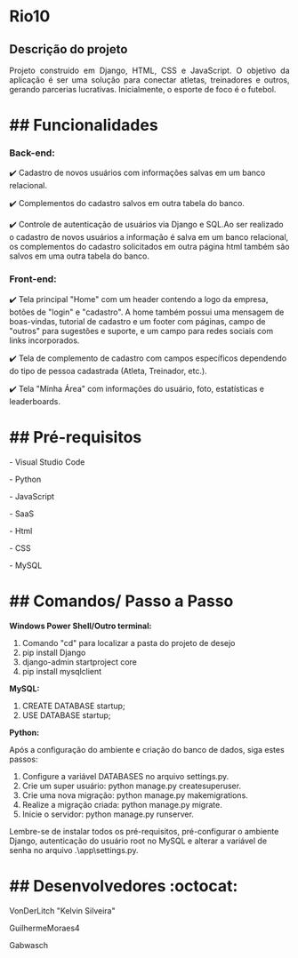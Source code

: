 <h1>Rio10</h1>

## Descrição do projeto 

<p align="justify">
Projeto construído em Django, HTML, CSS e JavaScript. O objetivo da aplicação é ser uma solução para conectar atletas, treinadores e outros, gerando parcerias lucrativas. Inicialmente, o esporte de foco é o futebol.
</p>

<h1>## Funcionalidades</h1>

### Back-end:

:heavy_check_mark: Cadastro de novos usuários com informações salvas em um banco relacional.

:heavy_check_mark: Complementos do cadastro salvos em outra tabela do banco.

:heavy_check_mark: Controle de autenticação de usuários via Django e SQL.Ao ser realizado o cadastro de novos usuários a informação é salva em um banco relacional, os complementos do cadastro solicitados em outra página html também são salvos em uma outra tabela do banco.


### Front-end:

:heavy_check_mark: Tela principal "Home" com um header contendo a logo da empresa, botões de "login" e "cadastro". A home também possui uma mensagem de boas-vindas, tutorial de cadastro e um footer com páginas, campo de "outros" para sugestões e suporte, e um campo para redes sociais com links incorporados.

:heavy_check_mark: Tela de complemento de cadastro com campos específicos dependendo do tipo de pessoa cadastrada (Atleta, Treinador, etc.).

:heavy_check_mark: Tela "Minha Área" com informações do usuário, foto, estatísticas e leaderboards.


<h1>## Pré-requisitos</h1>

<p>- Visual Studio Code</p>
<p>- Python</p>
<p>- JavaScript</p>
<p>- SaaS</p>
<p>- Html</p>
<p>- CSS</p>
<p>- MySQL</p>

<h1>## Comandos/ Passo a Passo</h1>

**Windows Power Shell/Outro terminal:**

1. Comando "cd" para localizar a pasta do projeto de desejo
2. pip install Django
3. django-admin startproject core
4. pip install mysqlclient

**MySQL:**

1. CREATE DATABASE startup;
2. USE DATABASE startup;

**Python:**

Após a configuração do ambiente e criação do banco de dados, siga estes passos:

1. Configure a variável DATABASES no arquivo settings.py.
2. Crie um super usuário: python manage.py createsuperuser.
3. Crie uma nova migração: python manage.py makemigrations.
4. Realize a migração criada: python manage.py migrate.
5. Inicie o servidor: python manage.py runserver.

Lembre-se de instalar todos os pré-requisitos, pré-configurar o ambiente Django, autenticação do usuário root no MySQL e alterar a variável de senha no arquivo .\app\settings.py.

<h1>## Desenvolvedores :octocat:</h1>

<p>VonDerLitch "Kelvin Silveira"</p>
<p>GuilhermeMoraes4</p>
<p>Gabwasch</p>
